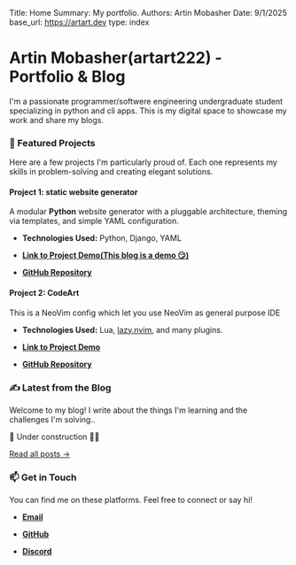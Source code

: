 Title:   Home
Summary: My portfolio.
Authors: Artin Mobasher
Date:    9/1/2025
base_url: https://artart.dev
type: index

# Artin Mobasher(artart222) - Portfolio & Blog

I'm a passionate programmer/softwere engineering undergraduate student specializing in python and cli apps. This is my digital space to showcase my work and share my blogs.

### 🚀 Featured Projects

Here are a few projects I'm particularly proud of. Each one represents my skills in problem-solving and creating elegant solutions.

#### **Project 1: static website generator**

A modular **Python** website generator with a pluggable architecture, theming via templates, and simple YAML configuration.

* **Technologies Used:** Python, Django, YAML

* [**Link to Project Demo(This blog is a demo 😏)**](https://artart.dev)

* [**GitHub Repository**](https://github.com/artart222/website-generator)

#### **Project 2: CodeArt**

This is a NeoVim config which let you use NeoVim as general purpose IDE

* **Technologies Used:** Lua, [lazy.nvim](https://github.com/folke/lazy.nvim), and many plugins.

* [**Link to Project Demo**](https://github.com/artart222/CodeArt?tab=readme-ov-file#camera_flash-screenshots)

* [**GitHub Repository**](https://github.com/artart222/CodeArt)

### ✍️ Latest from the Blog

Welcome to my blog! I write about the things I'm learning and the challenges I'm solving..

🚧 Under construction 👷‍♂️ 

[Read all posts →](https://artart.dev/blog-indexer/)

### 📫 Get in Touch

You can find me on these platforms. Feel free to connect or say hi!

* [**Email**](mailto:mobasherartin.icm@gmail.com)


* [**GitHub**](https://github.com/artart222)

* [**Discord**](http://discordapp.com/users/602794632258256896)